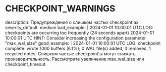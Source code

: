 # CHECKPOINT_WARNINGS

description: Предупреждения о слишком частых checkpoint'ах
severity_default: medium
bad_example: |
2024-01-01 10:00:01 UTC LOG: checkpoints are occurring too frequently (24 seconds apart)
2024-01-01 10:00:01 UTC HINT: Consider increasing the configuration parameter "max_wal_size"
good_example: |
2024-01-01 10:00:01 UTC LOG: checkpoint complete: wrote 1000 buffers (6.1%); 0 WAL file(s) added, 0 removed, 1 recycled
notes: Слишком частые checkpoint'ы могут снижать производительность. Рассмотрите увеличение max_wal_size или checkpoint_timeout.
